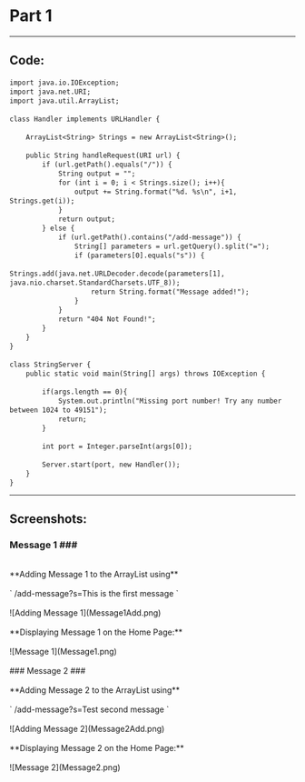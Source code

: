 # Part 1 #
---
## Code: ##
```
import java.io.IOException;
import java.net.URI;
import java.util.ArrayList;

class Handler implements URLHandler {

    ArrayList<String> Strings = new ArrayList<String>();

    public String handleRequest(URI url) {
        if (url.getPath().equals("/")) {
            String output = "";
            for (int i = 0; i < Strings.size(); i++){
                output += String.format("%d. %s\n", i+1, Strings.get(i));
            }
            return output;
        } else {
            if (url.getPath().contains("/add-message")) {
                String[] parameters = url.getQuery().split("=");
                if (parameters[0].equals("s")) {
                    Strings.add(java.net.URLDecoder.decode(parameters[1], java.nio.charset.StandardCharsets.UTF_8));
                    return String.format("Message added!");
                }
            }
            return "404 Not Found!";
        }
    }
}

class StringServer {
    public static void main(String[] args) throws IOException {

        if(args.length == 0){
            System.out.println("Missing port number! Try any number between 1024 to 49151");
            return;
        }

        int port = Integer.parseInt(args[0]);

        Server.start(port, new Handler());
    }
}
```
---
## Screenshots: ##
### Message 1 ### <br />
<br />
**Adding Message 1 to the ArrayList using** <br />
<br />
` /add-message?s=This is the first message `
<br />
<br />
![Adding Message 1](Message1Add.png)
<br />
<br />
**Displaying Message 1 on the Home Page:** <br />
<br />
![Message 1](Message1.png)
<br />
<br />
### Message 2 ### <br />
<br />
**Adding Message 2 to the ArrayList using** <br />
<br />
` /add-message?s=Test second message `
<br />
<br />
![Adding Message 2](Message2Add.png)
<br />
<br />
**Displaying Message 2 on the Home Page:** <br />
<br />
![Message 2](Message2.png)
<br />
<br />
